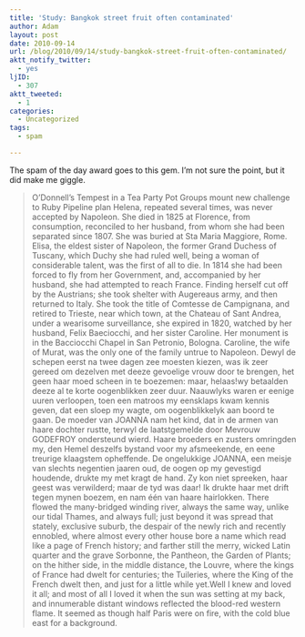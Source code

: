 ```yaml
---
title: 'Study: Bangkok street fruit often contaminated'
author: Adam
layout: post
date: 2010-09-14
url: /blog/2010/09/14/study-bangkok-street-fruit-often-contaminated/
aktt_notify_twitter:
  - yes
ljID:
  - 307
aktt_tweeted:
  - 1
categories:
  - Uncategorized
tags:
  - spam

---
```

The spam of the day award goes to this gem. I&#8217;m not sure the point, but it did make me giggle.

> O&#8217;Donnell&#8217;s Tempest in a Tea Party Pot Groups mount new challenge to Ruby Pipeline plan Helena, repeated several times, was never accepted by Napoleon. She died in 1825 at Florence, from consumption, reconciled to her husband, from whom she had been separated since 1807. She was buried at Sta Maria Maggiore, Rome. Elisa, the eldest sister of Napoleon, the former Grand Duchess of Tuscany, which Duchy she had ruled well, being a woman of considerable talent, was the first of all to die. In 1814 she had been forced to fly from her Government, and, accompanied by her husband, she had attempted to reach France. Finding herself cut off by the Austrians; she took shelter with Augereaus army, and then returned to Italy. She took the title of Comtesse de Campignana, and retired to Trieste, near which town, at the Chateau of Sant Andrea, under a wearisome surveillance, she expired in 1820, watched by her husband, Felix Baeciocchi, and her sister Caroline. Her monument is in the Bacciocchi Chapel in San Petronio, Bologna. Caroline, the wife of Murat, was the only one of the family untrue to Napoleon. Dewyl de schepen eerst na twee dagen zee moesten kiezen, was ik zeer gereed om dezelven met deeze gevoelige vrouw door te brengen, het geen haar moed scheen in te boezemen: maar, helaas!wy betaalden deeze al te korte oogenblikken zeer duur. Naauwlyks waren er eenige uuren verloopen, toen een matroos my eensklaps kwam kennis geven, dat een sloep my wagte, om oogenblikkelyk aan boord te gaan. De moeder van JOANNA nam het kind, dat in de armen van haare dochter rustte, terwyl de laatstgemelde door Mevrouw GODEFROY ondersteund wierd. Haare broeders en zusters omringden my, den Hemel deszelfs bystand voor my afsmeekende, en eene treurige klaagstem opheffende. De ongelukkige JOANNA, een meisje van slechts negentien jaaren oud, de oogen op my gevestigd houdende, drukte my met kragt de hand. Zy kon niet spreeken, haar geest was verwilderd; maar de tyd was daar! Ik drukte haar met drift tegen mynen boezem, en nam één van haare hairlokken. There flowed the many-bridged winding river, always the same way, unlike our tidal Thames, and always full; just beyond it was spread that stately, exclusive suburb, the despair of the newly rich and recently ennobled, where almost every other house bore a name which read like a page of French history; and farther still the merry, wicked Latin quarter and the grave Sorbonne, the Pantheon, the Garden of Plants; on the hither side, in the middle distance, the Louvre, where the kings of France had dwelt for centuries; the Tuileries, where the King of the French dwelt then, and just for a little while yet.Well I knew and loved it all; and most of all I loved it when the sun was setting at my back, and innumerable distant windows reflected the blood-red western flame. It seemed as though half Paris were on fire, with the cold blue east for a background.
